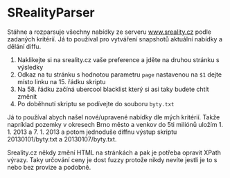 SRealityParser
==============

Stáhne a rozparsuje všechny nabídky ze serveru www.sreality.cz podle zadaných kritérií. Já to používal pro vytváření snapshotů aktuální nabídky a dělání diffu.

1. Naklikejte si na sreality.cz vaše preference a jděte na druhou stránku s výsledky
2. Odkaz na tu stránku s hodnotou parametru `page` nastavenou na `$1` dejte místo linku na 15. řádku skriptu
3. Na 58. řádku začíná ubercool blacklist který si asi taky budete chtít změnit
4. Po doběhnutí skriptu se podívejte do souboru `byty.txt`

Já to používal abych našel nové/upravené nabídky dle mých kritérií. Takže napríklad pozemky v okresech Brno město a venkov do 5ti miliónů uložím 1. 1. 2013 a 7. 1. 2013 a potom jednoduše diffnu výstup skriptu 20130101/byty.txt a 20130107/byty.txt.

Sreality.cz někdy změní HTML na stránkách a pak je potřeba opravit XPath výrazy. Taky určování ceny je dost fuzzy protože nikdy nevíte jestli je to s nebo bez provize a podobně.
